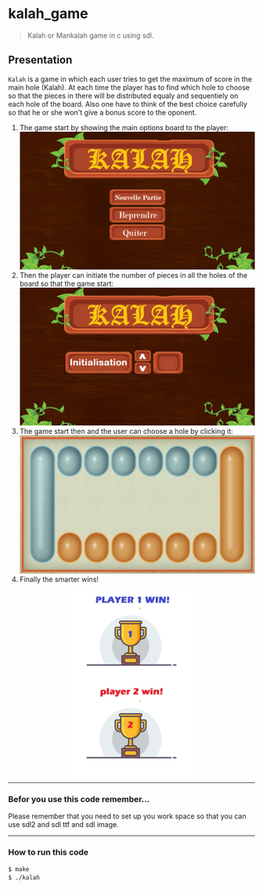 # kalah_game
>Kalah or Mankalah game in c using sdl.

## Presentation 
`Kalah` is a game in which each user tries to get the maximum of score in the main hole (Kalah). 
At each time the player has to find which hole to choose so that the pieces in there will be distributed equaly and sequentiely on each hole of the board. Also one have to think of the best choice carefully so that he or she won't give a bonus score to the oponent.

1. The game start by showing the main options board to the player:
![main options board](src/OptionsMenu.bmp)
2. Then the player can initiate the number of pieces in all the holes of the board so that the game start:
![initialization board](src/InitialisationBoard.bmp)
3. The game start then and the user can choose a hole by clicking it:
![game board](src/GameBoard.bmp)
4. Finally the smarter wins!


<p align="center">
      <img align="center"  width="50%" src="src/Player1Win.bmp"/>
      <img align="center"  width="50%" src="src/Player2Win.bmp"/>
</p>

***

### Befor you use this code remember...
Please remember that you need to set up you work space so that you can use sdl2 and sdl ttf and sdl image.

***

### How to run this code

```sh
$ make
$ ./kalah
```
